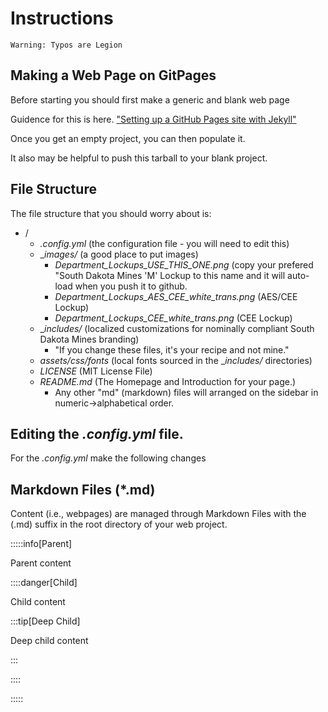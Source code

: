 # Instructions



```warning
Warning: Typos are Legion
```

## Making a Web Page on GitPages

Before starting you should first make a generic and blank web page 

Guidence for this is here.  ["Setting up a GitHub Pages site with Jekyll"](https://docs.github.com/en/pages/setting-up-a-github-pages-site-with-jekyll)

Once you get an empty project, you can then populate it.

It also may be helpful to push this tarball to your blank project.

## File Structure

The file structure that you should worry about is:

* /
  * _.config.yml_ (the configuration file - you will need to edit this)
  * __images/_ (a good place to put images)
     * *Department_Lockups_USE_THIS_ONE.png* (copy your prefered "South Dakota Mines 'M' Lockup to this name and it will auto-load when you push it to github.
     * *Department_Lockups_AES_CEE_white_trans.png* (AES/CEE Lockup)
     * *Department_Lockups_CEE_white_trans.png* (CEE Lockup)
  * __includes/_ (localized customizations for nominally compliant South Dakota Mines branding)
     * "If you change these files, it's your recipe and not mine."
  * _assets/css/fonts_ (local fonts sourced in the __includes/_ directories)
  * *LICENSE* (MIT License File)
  * _README.md_ (The Homepage and Introduction for your page.)
     * Any other "md" (markdown) files will arranged on the sidebar in numeric->alphabetical order.

## Editing the _.config.yml_ file.

For the _.config.yml_ make the following changes



## Markdown Files (*.md)

Content (i.e., webpages) are managed through Markdown Files with the (.md) suffix in the root directory of your web project.  


:::::info[Parent]

Parent content

::::danger[Child]

Child content

:::tip[Deep Child]

Deep child content

:::

::::

:::::




   




